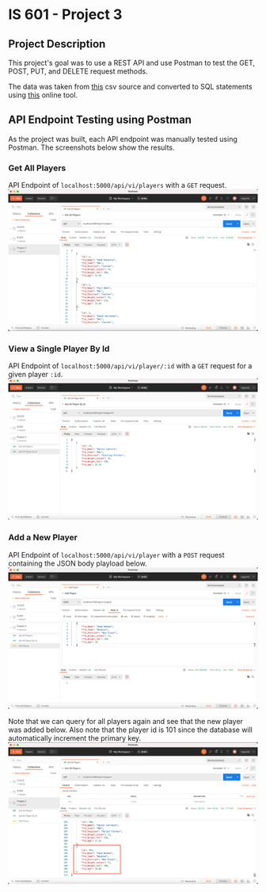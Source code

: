 # IS 601 - Project 3


## Project Description
This project's goal was to use a REST API and use Postman to test the GET, POST, PUT, and DELETE request methods.

The data was taken from [this](https://people.sc.fsu.edu/~jburkardt/data/csv/csv.html) csv source and converted to SQL statements using [this](https://sqlizer.io/#/) online tool.


## API Endpoint Testing using Postman
As the project was built, each API endpoint was manually tested using Postman. The screenshots below show the results.

### Get All Players
API Endpoint of `localhost:5000/api/vi/players` with a `GET` request.
![api_all_players](screenshots/postman-get-all-players.png)

### View a Single Player By Id
API Endpoint of `localhost:5000/api/vi/player/:id` with a `GET` request for a given player `:id`.
![api_get_player](screenshots/postman-get-player.png)


### Add a New Player
API Endpoint of `localhost:5000/api/vi/player` with a `POST` request containing the JSON body playload below.
![api_post_new_player](screenshots/postman-post-new-player.png)

Note that we can query for all players again and see that the new player was added below.
Also note that the player id is 101 since the database will automatically increment the primary key.
![api_get_new_player](screenshots/postman-get-new-player.png)